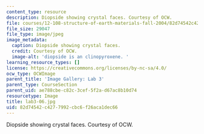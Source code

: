 ```yaml
---
content_type: resource
description: Diopside showing crystal faces. Courtesy of OCW.
file: courses/12-108-structure-of-earth-materials-fall-2004/82d74542c4277992cbc6f26aca1dec66_lab3-06.jpg
file_size: 29047
file_type: image/jpeg
image_metadata:
  caption: Diopside showing crystal faces.
  credit: Courtesy of OCW.
  image-alt: 'diopside is an clinopyroxene. '
learning_resource_types: []
license: https://creativecommons.org/licenses/by-nc-sa/4.0/
ocw_type: OCWImage
parent_title: 'Image Gallery: Lab 3'
parent_type: CourseSection
parent_uid: ae788cbe-c82c-3cef-5f2a-d67ac8b10d74
resourcetype: Image
title: lab3-06.jpg
uid: 82d74542-c427-7992-cbc6-f26aca1dec66
---
```

Diopside showing crystal faces. Courtesy of OCW.